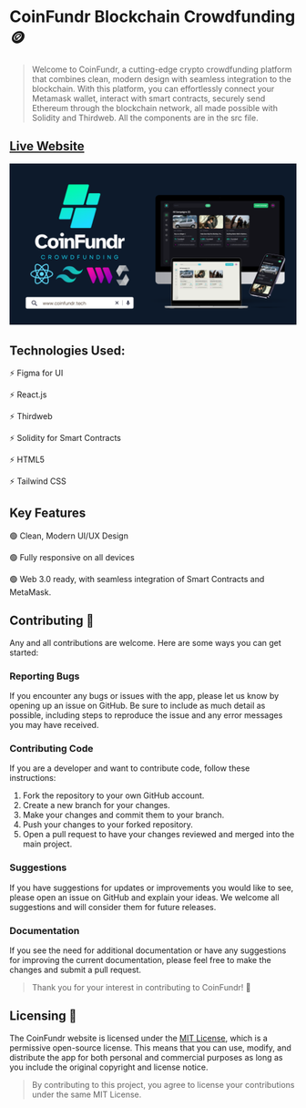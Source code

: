 # CoinFundr Blockchain Crowdfunding  :coin:

>Welcome to CoinFundr, a cutting-edge crypto crowdfunding platform that combines clean, modern design with seamless integration to the blockchain. With this platform, you can effortlessly connect your Metamask wallet, interact with smart contracts, securely send Ethereum through the blockchain network, all made possible with Solidity and Thirdweb. All the components are in the src file.

## [Live Website](https://coinfundr.tech/)

![Preview](/preview.png)

## Technologies Used:

:zap: Figma for UI

:zap: React.js

:zap: Thirdweb

:zap: Solidity for Smart Contracts

:zap: HTML5

:zap: Tailwind CSS


## Key Features

:green_circle:  Clean, Modern UI/UX Design

:green_circle:  Fully responsive on all devices

:green_circle:  Web 3.0 ready, with seamless integration of Smart Contracts and MetaMask.


## Contributing  :open_hands:

Any and all contributions are welcome. Here are some ways you can get started:

### Reporting Bugs

If you encounter any bugs or issues with the app, please let us know by opening up an issue on GitHub. Be sure to include as much detail as possible, including steps to reproduce the issue and any error messages you may have received.

### Contributing Code

If you are a developer and want to contribute code, follow these instructions:

1. Fork the repository to your own GitHub account.
2. Create a new branch for your changes.
3. Make your changes and commit them to your branch.
4. Push your changes to your forked repository.
5. Open a pull request to have your changes reviewed and merged into the main project.

### Suggestions

If you have suggestions for updates or improvements you would like to see, please open an issue on GitHub and explain your ideas. We welcome all suggestions and will consider them for future releases.

### Documentation

If you see the need for additional documentation or have any suggestions for improving the current documentation, please feel free to make the changes and submit a pull request.

>Thank you for your interest in contributing to CoinFundr! :pray:


## Licensing  :scroll:

The CoinFundr website is licensed under the [MIT License](https://opensource.org/license/mit/), which is a permissive open-source license. This means that you can use, modify, and distribute the app for both personal and commercial purposes as long as you include the original copyright and license notice.

>By contributing to this project, you agree to license your contributions under the same MIT License.

